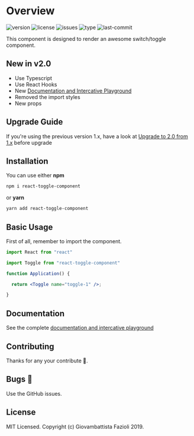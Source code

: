 # Overview

![version](https://img.shields.io/npm/v/react-toggle-component.svg)
![license](https://img.shields.io/npm/l/react-toggle-component.svg)
![issues](https://img.shields.io/github/issues/gfazioli/react-toggle.svg)
![type](https://img.shields.io/npm/types/react-toggle-component.svg)
![last-commit](https://img.shields.io/github/last-commit/gfazioli/react-toggle.svg)

This component is designed to render an awesome switch/toggle component.

## New in v2.0

* Use Typescript
* Use React Hooks
* New [Documentation and Intercative Playground](https://gfazioli.github.io/react-toggle/)
* Removed the import styles
* New props

## Upgrade Guide

If you're using the previous version 1.x, have a look at [Upgrade to 2.0 from 1.x](https://gfazioli.github.io/react-toggle) before upgrade

## Installation

You can use either **npm**

```bash
npm i react-toggle-component
```

or **yarn**

```bash
yarn add react-toggle-component
```

## Basic Usage

First of all, remember to import the component.

```jsx
import React from "react"

import Toggle from "react-toggle-component"

function Application() {

  return <Toggle name="toggle-1" />;

}
```

## Documentation

See the complete [documentation and intercative playground](https://gfazioli.github.io/react-toggle/)


## Contributing

Thanks for any your contribute 👏.

## Bugs 🐛

Use the GitHub issues.

## License

MIT Licensed. Copyright (c) Giovambattista Fazioli 2019.
